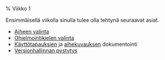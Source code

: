 % Viikko 1
<!-- order: 1 -->

Ensimmäisellä viikolla sinulla tulee olla tehtynä seuraavat asiat.


* [Aiheen valinta](aiheet/index.html)
* [Ohjelmointikielen valinta](ohjelmointikielet.html)
* [Käyttötapauksien]({{rootdir}}dokumentaatio-ohje.html#k%C3%A4ytt%C3%B6tapaukset) ja 
  [aihekuvauksen]({{rootdir}}dokumentaatio-ohje.html#yleiskuva-j%C3%A4rjestelm%C3%A4st%C3%A4) dokumentointi
* [Versionhallinnan pystytys](git-ohje.html)


